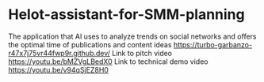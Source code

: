 # Helot-assistant-for-SMM-planning
The application that AI uses to analyze trends on social networks and offers the optimal time of publications and content ideas
https://turbo-garbanzo-r47x7j75vr44fwp9r.github.dev/
Link to pitch video        https://youtu.be/bMZVgLBedX0
Link to technical demo video    https://youtu.be/v94qSjEZ8H0
